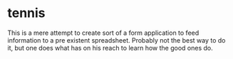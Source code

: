 # tennis

This is a mere attempt to create sort of a form application to feed information to a pre existent spreadsheet.
Probably not the best way to do it, but one does what has on his reach to learn how the good ones do.

